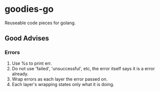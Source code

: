 # goodies-go
Reuseable code pieces for golang.

## Good Advises

### Errors

1. Use %s to print err.
2. Do not use 'failed', 'unsuccessful', etc, the error itself says it is a error already.
3. Wrap errors as each layer the error passed on.
4. Each layer's wrapping states only what it is doing.
